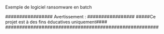 Exemple de logiciel ransomware en batch

#################   Avertissement :   #################
#####Ce projet est à des fins éducatives uniquement####
#######################################################
